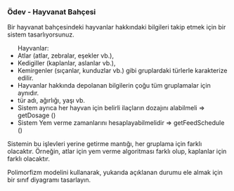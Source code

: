 ### Ödev - Hayvanat Bahçesi

Bir hayvanat bahçesindeki hayvanlar hakkındaki bilgileri takip etmek için bir sistem tasarlıyorsunuz.


<ul>
Hayvanlar:

<li>
Atlar (atlar, zebralar, eşekler vb.),
</li>

<li>
Kedigiller (kaplanlar, aslanlar vb.),
</li>

<li>
Kemirgenler (sıçanlar, kunduzlar vb.) gibi gruplardaki türlerle karakterize edilir.
</li>

<li>
Hayvanlar hakkında depolanan bilgilerin çoğu tüm gruplamalar için aynıdır.
</li>

<li>
tür adı, ağırlığı, yaşı vb.
</li>

<li>
Sistem ayrıca her hayvan için belirli ilaçların dozajını alabilmeli => getDosage ()
</li>

<li>
Sistem Yem verme zamanlarını hesaplayabilmelidir => getFeedSchedule ()
</li>

</ul>

Sistemin bu işlevleri yerine getirme mantığı, her gruplama için farklı olacaktır. Örneğin, atlar için yem verme algoritması farklı olup, kaplanlar için farklı olacaktır.



Polimorfizm modelini kullanarak, yukarıda açıklanan durumu ele almak için bir sınıf diyagramı tasarlayın.